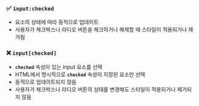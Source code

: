 ### ✅ **`input:checked`** 
- 요소의 상태에 따라 동적으로 업데이트
- 사용자가 체크박스나 라디오 버튼을 체크하거나 해제할 때 스타일이 적용되거나 제거됨

### ❌ **`input[checked]`** 
- **`checked`** 속성이 있는 input 요소를 선택
- HTML에서 명시적으로 **`checked`** 속성이 지정된 요소만 선택
- 동적으로 업데이트되지 않음
- 사용자가 체크박스나 라디오 버튼의 상태를 변경해도 스타일이 적용되거나 제거되지 않음
